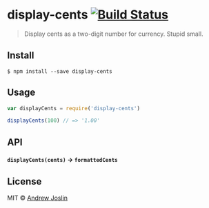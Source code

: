 # display-cents [![Build Status](https://travis-ci.org/ajoslin/display-cents.svg?branch=master)](https://travis-ci.org/ajoslin/display-cents)

> Display cents as a two-digit number for currency. Stupid small.

## Install

```
$ npm install --save display-cents
```


## Usage

```js
var displayCents = require('display-cents')

displayCents(100) // => '1.00'
```

## API

#### `displayCents(cents)` -> `formattedCents`

## License

MIT © [Andrew Joslin](http://ajoslin.com)
